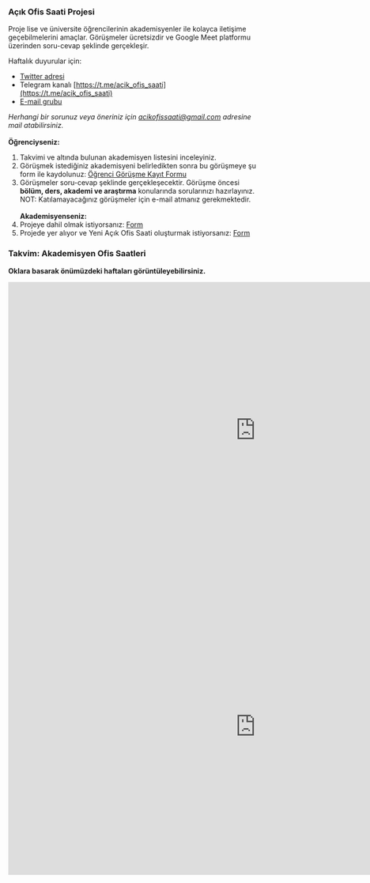 ### Açık Ofis Saati Projesi
Proje lise ve üniversite öğrencilerinin akademisyenler ile kolayca iletişime geçebilmelerini amaçlar. 
Görüşmeler ücretsizdir ve Google Meet platformu üzerinden soru-cevap şeklinde gerçekleşir.

Haftalık duyurular için:
* [Twitter adresi](https://twitter.com/acik_ofis_saati)
* Telegram kanalı [https://t.me/acik_ofis_saati](https://t.me/acik_ofis_saati)
* [E-mail grubu](https://groups.google.com/g/acik-ofis-saati)

*Herhangi bir sorunuz veya öneriniz için acikofissaati@gmail.com adresine mail atabilirsiniz.*
\
\
**Öğrenciyseniz:**
1. Takvimi ve altında bulunan akademisyen listesini inceleyiniz. 
2. Görüşmek istediğiniz akademisyeni belirledikten sonra bu görüşmeye şu form ile kaydolunuz: [Öğrenci Görüşme Kayıt Formu](https://forms.gle/MbLGU4aJF8fRSzrU8)
3. Görüşmeler soru-cevap şeklinde gerçekleşecektir. Görüşme öncesi **bölüm, ders, akademi ve araştırma** konularında sorularınızı hazırlayınız. 
NOT: Katılamayacağınız görüşmeler için e-mail atmanız gerekmektedir.
\
\
**Akademisyenseniz:**
1. Projeye dahil olmak istiyorsanız: [Form](https://forms.gle/EF9CgphMEuacXWXp6)
2. Projede yer alıyor ve Yeni Açık Ofis Saati oluşturmak istiyorsanız: [Form](https://forms.gle/EF9CgphMEuacXWXp6)

### Takvim: Akademisyen Ofis Saatleri
**Oklara basarak önümüzdeki haftaları görüntüleyebilirsiniz.**
<iframe src="https://calendar.google.com/calendar/embed?src=acikofissaati%40gmail.com&ctz=Europe%2FIstanbul" style="border: 0" width="1000" height="600" frameborder="0" scrolling="no"></iframe>

<iframe src="https://docs.google.com/spreadsheets/d/e/2PACX-1vREGSfogeIrBjtrGkIt1D3FzQlaFqiTl5SQdRN9dzNXyBG4IUE_BKk_XgOu0Nm9ia9VNS528atRLpp1/pubhtml?widget=true&amp;headers=false" style="border: 0" width="1000" height="600" frameborder="0" scrolling="no"></iframe>
